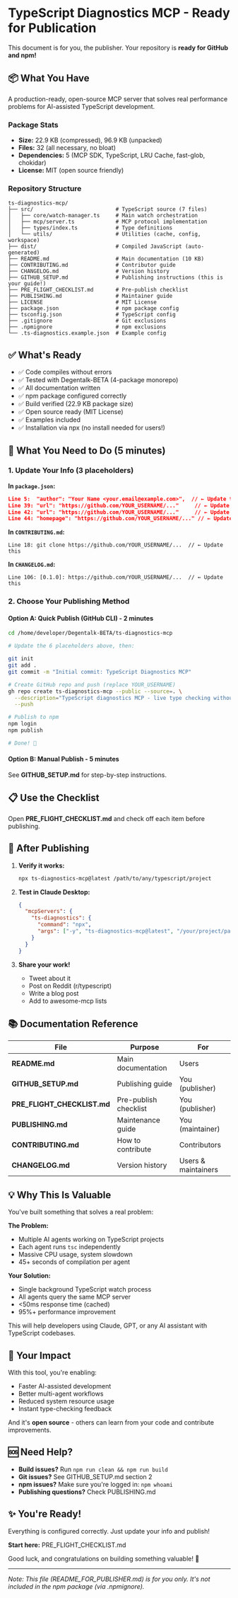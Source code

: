 # TypeScript Diagnostics MCP - Ready for Publication

This document is for you, the publisher. Your repository is **ready for GitHub and npm!**

## 📦 What You Have

A production-ready, open-source MCP server that solves real performance problems for AI-assisted TypeScript development.

### Package Stats
- **Size:** 22.9 KB (compressed), 96.9 KB (unpacked)
- **Files:** 32 (all necessary, no bloat)
- **Dependencies:** 5 (MCP SDK, TypeScript, LRU Cache, fast-glob, chokidar)
- **License:** MIT (open source friendly)

### Repository Structure
```
ts-diagnostics-mcp/
├── src/                          # TypeScript source (7 files)
│   ├── core/watch-manager.ts     # Main watch orchestration
│   ├── mcp/server.ts             # MCP protocol implementation
│   ├── types/index.ts            # Type definitions
│   └── utils/                    # Utilities (cache, config, workspace)
├── dist/                         # Compiled JavaScript (auto-generated)
├── README.md                     # Main documentation (10 KB)
├── CONTRIBUTING.md               # Contributor guide
├── CHANGELOG.md                  # Version history
├── GITHUB_SETUP.md               # Publishing instructions (this is your guide!)
├── PRE_FLIGHT_CHECKLIST.md       # Pre-publish checklist
├── PUBLISHING.md                 # Maintainer guide
├── LICENSE                       # MIT License
├── package.json                  # npm package config
├── tsconfig.json                 # TypeScript config
├── .gitignore                    # Git exclusions
├── .npmignore                    # npm exclusions
└── .ts-diagnostics.example.json  # Example config
```

## ✅ What's Ready

- ✅ Code compiles without errors
- ✅ Tested with Degentalk-BETA (4-package monorepo)
- ✅ All documentation written
- ✅ npm package configured correctly
- ✅ Build verified (22.9 KB package size)
- ✅ Open source ready (MIT License)
- ✅ Examples included
- ✅ Installation via npx (no install needed for users!)

## 🎯 What You Need to Do (5 minutes)

### 1. Update Your Info (3 placeholders)

**In `package.json`:**
```json
Line 5:  "author": "Your Name <your.email@example.com>",  // ← Update this
Line 39: "url": "https://github.com/YOUR_USERNAME/..."     // ← Update this
Line 42: "url": "https://github.com/YOUR_USERNAME/..."     // ← Update this
Line 44: "homepage": "https://github.com/YOUR_USERNAME/..." // ← Update this
```

**In `CONTRIBUTING.md`:**
```
Line 18: git clone https://github.com/YOUR_USERNAME/...  // ← Update this
```

**In `CHANGELOG.md`:**
```
Line 106: [0.1.0]: https://github.com/YOUR_USERNAME/...  // ← Update this
```

### 2. Choose Your Publishing Method

#### Option A: Quick Publish (GitHub CLI) - 2 minutes

```bash
cd /home/developer/Degentalk-BETA/ts-diagnostics-mcp

# Update the 6 placeholders above, then:

git init
git add .
git commit -m "Initial commit: TypeScript Diagnostics MCP"

# Create GitHub repo and push (replace YOUR_USERNAME)
gh repo create ts-diagnostics-mcp --public --source=. \
  --description="TypeScript diagnostics MCP - live type checking without constant recompilation" \
  --push

# Publish to npm
npm login
npm publish

# Done! 🎉
```

#### Option B: Manual Publish - 5 minutes

See **GITHUB_SETUP.md** for step-by-step instructions.

## 📋 Use the Checklist

Open **PRE_FLIGHT_CHECKLIST.md** and check off each item before publishing.

## 🚀 After Publishing

1. **Verify it works:**
   ```bash
   npx ts-diagnostics-mcp@latest /path/to/any/typescript/project
   ```

2. **Test in Claude Desktop:**
   ```json
   {
     "mcpServers": {
       "ts-diagnostics": {
         "command": "npx",
         "args": ["-y", "ts-diagnostics-mcp@latest", "/your/project/path"]
       }
     }
   }
   ```

3. **Share your work!**
   - Tweet about it
   - Post on Reddit (r/typescript)
   - Write a blog post
   - Add to awesome-mcp lists

## 📚 Documentation Reference

| File | Purpose | For |
|------|---------|-----|
| **README.md** | Main documentation | Users |
| **GITHUB_SETUP.md** | Publishing guide | You (publisher) |
| **PRE_FLIGHT_CHECKLIST.md** | Pre-publish checklist | You (publisher) |
| **PUBLISHING.md** | Maintenance guide | You (maintainer) |
| **CONTRIBUTING.md** | How to contribute | Contributors |
| **CHANGELOG.md** | Version history | Users & maintainers |

## 💡 Why This Is Valuable

You've built something that solves a real problem:

**The Problem:**
- Multiple AI agents working on TypeScript projects
- Each agent runs `tsc` independently
- Massive CPU usage, system slowdown
- 45+ seconds of compilation per agent

**Your Solution:**
- Single background TypeScript watch process
- All agents query the same MCP server
- <50ms response time (cached)
- 95%+ performance improvement

This will help developers using Claude, GPT, or any AI assistant with TypeScript codebases.

## 🎯 Your Impact

With this tool, you're enabling:
- Faster AI-assisted development
- Better multi-agent workflows
- Reduced system resource usage
- Instant type-checking feedback

And it's **open source** - others can learn from your code and contribute improvements.

## 🆘 Need Help?

- **Build issues?** Run `npm run clean && npm run build`
- **Git issues?** See GITHUB_SETUP.md section 2
- **npm issues?** Make sure you're logged in: `npm whoami`
- **Publishing questions?** Check PUBLISHING.md

## ✨ You're Ready!

Everything is configured correctly. Just update your info and publish!

**Start here:** PRE_FLIGHT_CHECKLIST.md

Good luck, and congratulations on building something valuable! 🎉

---

*Note: This file (README_FOR_PUBLISHER.md) is for you only. It's not included in the npm package (via .npmignore).*
